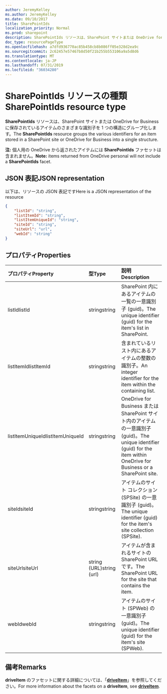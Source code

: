 ```yaml
---
author: JeremyKelley
ms.author: JeremyKelley
ms.date: 09/10/2017
title: SharePointIds
localization_priority: Normal
ms.prod: sharepoint
description: SharePointIds リソースは、SharePoint サイトまたは OneDrive for Business に保存されているアイテムのさまざまな識別子を 1 つの構造にグループ化します。
doc_type: resourcePageType
ms.openlocfilehash: a7dfd936770ac85b458cb8b086ff05e328d2ea9c
ms.sourcegitcommit: 2c62457e57467b8d50f21b255b553106a9a5d8d6
ms.translationtype: MT
ms.contentlocale: ja-JP
ms.lasthandoff: 07/31/2019
ms.locfileid: "36034280"
---
```

# <a name="sharepointids-resource-type"></a><span data-ttu-id="430fe-103">SharePointIds リソースの種類</span><span class="sxs-lookup"><span data-stu-id="430fe-103">SharePointIds resource type</span></span>

<span data-ttu-id="430fe-104">**SharePointIds** リソースは、SharePoint サイトまたは OneDrive for Business に保存されているアイテムのさまざまな識別子を 1 つの構造にグループ化します。</span><span class="sxs-lookup"><span data-stu-id="430fe-104">The **SharePointIds** resource groups the various identifiers for an item stored in a SharePoint site or OneDrive for Business into a single structure.</span></span>

<span data-ttu-id="430fe-105">**注:** 個人用の OneDrive から返されたアイテムには **SharePointIds** ファセットは含まれません。</span><span class="sxs-lookup"><span data-stu-id="430fe-105">**Note:** items returned from OneDrive personal will not include a **SharePointIds** facet.</span></span>

## <a name="json-representation"></a><span data-ttu-id="430fe-106">JSON 表記</span><span class="sxs-lookup"><span data-stu-id="430fe-106">JSON representation</span></span>

<span data-ttu-id="430fe-107">以下は、リソースの JSON 表記です</span><span class="sxs-lookup"><span data-stu-id="430fe-107">Here is a JSON representation of the resource</span></span>

<!-- {
  "blockType": "resource",
  "optionalProperties": [ "listId", "listItemId", "listItemUniqueId", "siteId", "siteUrl", "webId" ],
  "@odata.type": "microsoft.graph.sharepointIds"
}-->

```json
{
    "listId": "string",
    "listItemId": "string",
    "listItemUniqueId": "string",
    "siteId": "string",
    "siteUrl": "url",
    "webId": "string"
}
```

## <a name="properties"></a><span data-ttu-id="430fe-108">プロパティ</span><span class="sxs-lookup"><span data-stu-id="430fe-108">Properties</span></span>

| <span data-ttu-id="430fe-109">プロパティ</span><span class="sxs-lookup"><span data-stu-id="430fe-109">Property</span></span>         | <span data-ttu-id="430fe-110">型</span><span class="sxs-lookup"><span data-stu-id="430fe-110">Type</span></span>         | <span data-ttu-id="430fe-111">説明</span><span class="sxs-lookup"><span data-stu-id="430fe-111">Description</span></span>
|:-----------------|:-------------|:-------------------------------------------
| <span data-ttu-id="430fe-112">listId</span><span class="sxs-lookup"><span data-stu-id="430fe-112">listId</span></span>           | <span data-ttu-id="430fe-113">string</span><span class="sxs-lookup"><span data-stu-id="430fe-113">string</span></span>       | <span data-ttu-id="430fe-114">SharePoint 内にあるアイテムの一覧の一意識別子 (guid)。</span><span class="sxs-lookup"><span data-stu-id="430fe-114">The unique identifier (guid) for the item's list in SharePoint.</span></span>
| <span data-ttu-id="430fe-115">listItemId</span><span class="sxs-lookup"><span data-stu-id="430fe-115">listItemId</span></span>       | <span data-ttu-id="430fe-116">string</span><span class="sxs-lookup"><span data-stu-id="430fe-116">string</span></span>       | <span data-ttu-id="430fe-117">含まれているリスト内にあるアイテムの整数の識別子。</span><span class="sxs-lookup"><span data-stu-id="430fe-117">An integer identifier for the item within the containing list.</span></span>
| <span data-ttu-id="430fe-118">listItemUniqueId</span><span class="sxs-lookup"><span data-stu-id="430fe-118">listItemUniqueId</span></span> | <span data-ttu-id="430fe-119">string</span><span class="sxs-lookup"><span data-stu-id="430fe-119">string</span></span>       | <span data-ttu-id="430fe-120">OneDrive for Business または SharePoint サイト内のアイテムの一意識別子 (guid)。</span><span class="sxs-lookup"><span data-stu-id="430fe-120">The unique identifier (guid) for the item within OneDrive for Business or a SharePoint site.</span></span>
| <span data-ttu-id="430fe-121">siteId</span><span class="sxs-lookup"><span data-stu-id="430fe-121">siteId</span></span>           | <span data-ttu-id="430fe-122">string</span><span class="sxs-lookup"><span data-stu-id="430fe-122">string</span></span>       | <span data-ttu-id="430fe-123">アイテムのサイト コレクション (SPSite) の一意識別子 (guid)。</span><span class="sxs-lookup"><span data-stu-id="430fe-123">The unique identifier (guid) for the item's site collection (SPSite).</span></span>
| <span data-ttu-id="430fe-124">siteUrl</span><span class="sxs-lookup"><span data-stu-id="430fe-124">siteUrl</span></span>          | <span data-ttu-id="430fe-125">string (URL)</span><span class="sxs-lookup"><span data-stu-id="430fe-125">string (url)</span></span> | <span data-ttu-id="430fe-126">アイテムが含まれるサイトの SharePoint URL です。</span><span class="sxs-lookup"><span data-stu-id="430fe-126">The SharePoint URL for the site that contains the item.</span></span>
| <span data-ttu-id="430fe-127">webId</span><span class="sxs-lookup"><span data-stu-id="430fe-127">webId</span></span>            | <span data-ttu-id="430fe-128">string</span><span class="sxs-lookup"><span data-stu-id="430fe-128">string</span></span>       | <span data-ttu-id="430fe-129">アイテムのサイト (SPWeb) の一意識別子 (guid)。</span><span class="sxs-lookup"><span data-stu-id="430fe-129">The unique identifier (guid) for the item's site (SPWeb).</span></span>

## <a name="remarks"></a><span data-ttu-id="430fe-130">備考</span><span class="sxs-lookup"><span data-stu-id="430fe-130">Remarks</span></span>

<span data-ttu-id="430fe-131">**driveItem** のファセットに関する詳細については、「[**driveItem**](driveitem.md)」を参照してください。</span><span class="sxs-lookup"><span data-stu-id="430fe-131">For more information about the facets on a **driveItem**, see [**driveItem**](driveitem.md).</span></span>



<!-- uuid: 8fcb5dbc-d5aa-4681-8e31-b001d5168d79
2015-10-25 14:57:30 UTC -->
<!-- {
  "type": "#page.annotation",
  "description": "The SharepointIds facet provides Sharepoint ids associated with an item.",
  "keywords": "item, unique, id, csom, facet",
  "section": "documentation",
  "tocPath": "Facets/SharepointIds"
} -->
